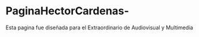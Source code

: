 # PaginaHectorCardenas-
Esta pagina fue diseñada para el Extraordinario de Audiovisual y Multimedia 
